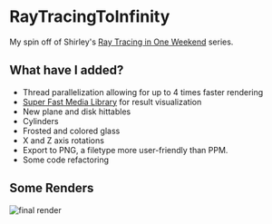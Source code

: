 # RayTracingToInfinity
My spin off of Shirley's [Ray Tracing in One Weekend](http://www.realtimerendering.com/raytracing/) series.
## What have I added?
- Thread parallelization allowing for up to 4 times faster rendering
- [Super Fast Media Library](https://www.sfml-dev.org/) for result visualization
- New plane and disk hittables
- Cylinders
- Frosted and colored glass
- X and Z axis rotations
- Export to PNG, a filetype more user-friendly than PPM.
- Some code refactoring
## Some Renders
![final render](https://github.com/AnonymousAAArdvark/RayTracingToInfinity/blob/master/output/final_render.png)
